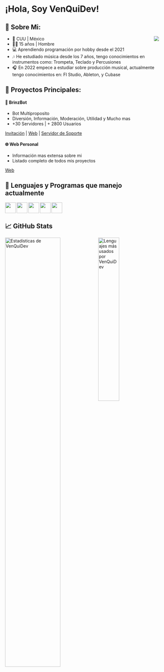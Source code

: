 

# ¡Hola, Soy VenQuiDev!

## 🎈 Sobre Mi:

<a href="https://discord.com/users/447843518954602526"><img src="https://lanyard.cnrad.dev/api/447843518954602526?idleMessage=%C2%A1Hi,%20I%27m%20VenQuiDev!" align="right" /></a>

 - 🐄 CUU | México
 - 🧑🏻 15 años | Hombre
 - 💻 Aprendiendo programación por hobby desde el 2021
 - 🎶 He estudiado música desde los 7 años, tengo conocimientos en instrumentos como: Trompeta, Teclado y Percusiones
 - 🎧 En 2022 empece a estudiar sobre producción musical, actualmente tengo conocimientos en:  Fl Studio, Ableton, y Cubase

## 💎 Proyectos Principales:

#### 🤖 BrinzBot

- Bot Multiproposito
- Diversión, Información, Moderación, Utilidad y Mucho mas
- +30 Servidores | + 2800 Usuarios

[Invitación](https://discord.com/api/oauth2/authorize?client_id=967263754301607996&permissions=8&scope=bot%20applications.commands) | [Web](https://brinzbot.ga/) | [Servidor de Soporte]()

#### 🌐 Web Personal

- Información mas extensa sobre mi
- Listado completo de todos mis proyectos

[Web](https://venquidev.is-a.dev/)

## 👑 Lenguajes y Programas que manejo actualmente

<p>

<a href="https://developer.mozilla.org/en-US/docs/Glossary/HTML5"><img src="https://cdn.discordapp.com/attachments/1010292896840298599/1022300943078920213/html.png" align="left" height="35" /></a>

<a href="https://developer.mozilla.org/en-US/docs/Web/CSS"><img src="https://cdn.discordapp.com/attachments/1010292896840298599/1022301113199890542/css.png" align="left" height="35" /></a>

<a href="https://developer.mozilla.org/en-US/docs/Web/JavaScript"><img src="https://cdn.discordapp.com/attachments/1010292896840298599/1022301461780111390/js.png" align="left" height="35" /></a>

<a href="https://nodejs.org/es/docs/"><img src="https://cdn.discordapp.com/attachments/1010292896840298599/1022300009150029955/node-js.png" align="left" height="35" /></a>

<a href="https://www.image-line.com/fl-studio-learning/fl-studio-online-manual/"><img src="https://cdn.discordapp.com/attachments/1010292896840298599/1022301793310486608/fl-studio.png" align="left" height="35" /></a>

</p>
<br>
<br>

## 📈 GitHub Stats
 
<img align="left" src="https://github-readme-stats.vercel.app/api?username=VenQuiDev&&show_icons=true&include_all_commits=true&title_color=fff&icon_color=79ff97&text_color=efefef&bg_color=24292e" alt="Estadísticas de VenQuiDev" width="60%">
  
<img src="https://github-readme-stats.vercel.app/api/top-langs/?username=VenQuiDev&show_icons=true&hide_border=true&theme=radical" width="37%" alt="Lenguajes más usados por VenQuiDev">
